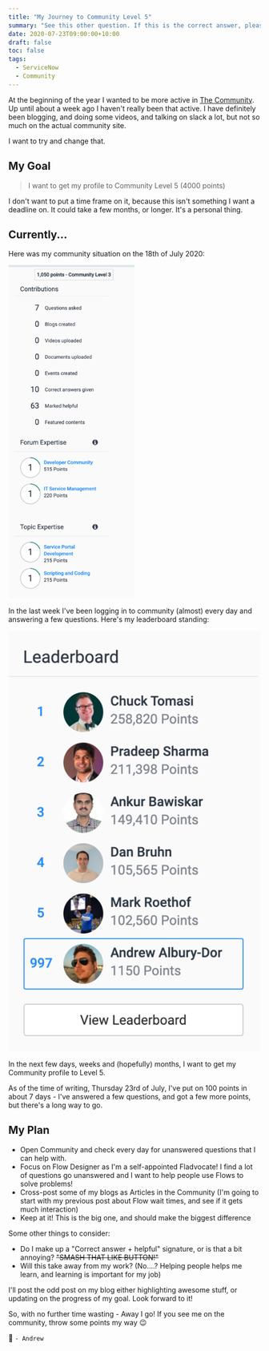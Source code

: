 ```yaml
---
title: "My Journey to Community Level 5"
summary: "See this other question. If this is the correct answer, please mark helpful and correct. thx-"
date: 2020-07-23T09:00:00+10:00
draft: false
toc: false
tags: 
  - ServiceNow
  - Community
---
```


At the beginning of the year I wanted to be more active in [The Community](https://community.servicenow.com/). Up until about a week ago I haven't really been that active. I have definitely been blogging, and doing some videos, and talking on slack a lot, but not so much on the actual community site.

I want to try and change that. 

## My Goal

> I want to get my profile to Community Level 5 (4000 points)

I don't want to put a time frame on it, because this isn't something I want a deadline on. It could take a few months, or longer. It's a personal thing.

## Currently...

Here was my community situation on the 18th of July 2020:

<img src="community.png" width="50%" height="50%" />

In the last week I've been logging in to community (almost) every day and answering a few questions. Here's my leaderboard standing:

![leaderboard number 997](leader.png)

In the next few days, weeks and (hopefully) months, I want to get my Community profile to Level 5.

As of the time of writing, Thursday 23rd of July, I've put on 100 points in about 7 days - I've answered a few questions, and got a few more points, but there's a long way to go. 

## My Plan

- Open Community and check every day for unanswered questions that I can help with.
- Focus on Flow Designer as I'm a self-appointed Fladvocate! I find a lot of questions go unanswered and I want to help people use Flows to solve problems!
- Cross-post some of my blogs as Articles in the Community (I'm going to start with my previous post about Flow wait times, and see if it gets much interaction)
- Keep at it! This is the big one, and should make the biggest difference

Some other things to consider: 
- Do I make up a "Correct answer + helpful" signature, or is that a bit annoying? ~~"SMASH THAT LIKE BUTTON!"~~
- Will this take away from my work? (No....? Helping people helps me learn, and learning is important for my job)

I'll post the odd post on my blog either highlighting awesome stuff, or updating on the progress of my goal. Look forward to it!

So, with no further time wasting - Away I go! If you see me on the community, throw some points my way 😉

💓 `- Andrew`